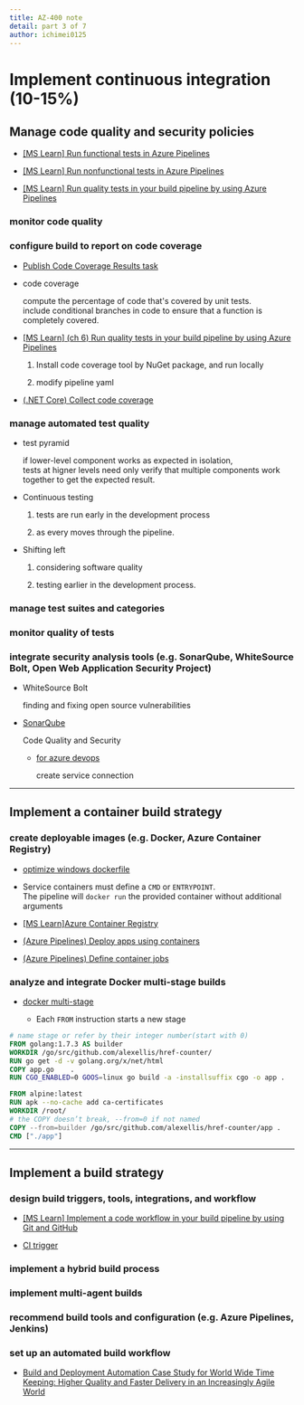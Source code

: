 ```yaml
---
title: AZ-400 note
detail: part 3 of 7
author: ichimei0125
---
```

# Implement continuous integration (10-15%)
## Manage code quality and security policies

* [[MS Learn] Run functional tests in Azure Pipelines](https://docs.microsoft.com/learn/modules/run-functional-tests-azure-pipelines/index)  

* [[MS Learn] Run nonfunctional tests in Azure Pipelines](https://docs.microsoft.com/learn/modules/run-non-functional-tests-azure-pipelines/index)  

* [[MS Learn] Run quality tests in your build pipeline by using Azure Pipelines](https://docs.microsoft.com/learn/modules/run-quality-tests-build-pipeline/index)  

### monitor code quality
### configure build to report on code coverage

* [Publish Code Coverage Results task](https://docs.microsoft.com/azure/devops/pipelines/tasks/test/publish-code-coverage-results?view=azure-devops)

* code coverage  

  compute the percentage of code that's covered by unit tests.  
include conditional branches in code to ensure that a function is completely covered.

* [[MS Learn] (ch 6) Run quality tests in your build pipeline by using Azure Pipelines](https://docs.microsoft.com/learn/modules/run-quality-tests-build-pipeline/6-perform-code-coverage)

    1. Install code coverage tool by NuGet package, and run locally

    1. modify pipeline yaml

* [(.NET Core) Collect code coverage](https://docs.microsoft.com/azure/devops/pipelines/ecosystems/dotnet-core?view=azure-devops#collect-code-coverage)

### manage automated test quality

* test pyramid  

  if lower-level component works as expected in isolation,  
tests at higner levels need only verify that multiple components work together to get the expected result.

* Continuous testing  

    1. tests are run early in the development process

    1. as every moves through the pipeline.

* Shifting left  

    1. considering software quality

    1. testing earlier in the development process.

### manage test suites and categories
### monitor quality of tests
### integrate security analysis tools (e.g. SonarQube, WhiteSource Bolt, Open Web Application Security Project)

* WhiteSource Bolt

  finding and fixing open source vulnerabilities

* [SonarQube](https://marketplace.visualstudio.com/items?itemName=SonarSource.sonarqube)

  Code Quality and Security

  * [for azure devops](https://docs.sonarqube.org/latest/analysis/scan/sonarscanner-for-azure-devops/)

    create service connection

---
## Implement a container build strategy

### create deployable images (e.g. Docker, Azure Container Registry)

* [optimize windows dockerfile](https://docs.microsoft.com/virtualization/windowscontainers/manage-docker/optimize-windows-dockerfile)

* Service containers must define a ```CMD``` or ```ENTRYPOINT```.  
The pipeline will ```docker run``` the provided container without additional arguments

* [[MS Learn]Azure Container Registry](https://docs.microsoft.com/learn/modules/build-and-store-container-images/)

* [(Azure Pipelines) Deploy apps using containers](https://docs.microsoft.com/azure/devops/pipelines/ecosystems/containers/build-image?view=azure-devops)

* [(Azure Pipelines) Define container jobs](https://docs.microsoft.com/azure/devops/pipelines/process/container-phases?view=azure-devops)

### analyze and integrate Docker multi-stage builds

* [docker multi-stage](https://docs.docker.com/develop/develop-images/multistage-build/)

  * Each ```FROM``` instruction starts a new stage

```Dockerfile
# name stage or refer by their integer number(start with 0)
FROM golang:1.7.3 AS builder 
WORKDIR /go/src/github.com/alexellis/href-counter/
RUN go get -d -v golang.org/x/net/html  
COPY app.go    .
RUN CGO_ENABLED=0 GOOS=linux go build -a -installsuffix cgo -o app .

FROM alpine:latest  
RUN apk --no-cache add ca-certificates
WORKDIR /root/
# the COPY doesn’t break, --from=0 if not named
COPY --from=builder /go/src/github.com/alexellis/href-counter/app . 
CMD ["./app"]  
```

---
## Implement a build strategy

### design build triggers, tools, integrations, and workflow

* [[MS Learn] Implement a code workflow in your build pipeline by using Git and GitHub](https://docs.microsoft.com/learn/modules/implement-code-workflow/?view=azure-devops)

* [CI trigger](https://docs.microsoft.com/azure/devops/pipelines/repos/github?view=azure-devops&tabs=yaml#trigger-a-pipeline)

### implement a hybrid build process
### implement multi-agent builds
### recommend build tools and configuration (e.g. Azure Pipelines, Jenkins)

### set up an automated build workflow

* [Build and Deployment Automation Case Study for World Wide Time Keeping: Higher Quality and Faster Delivery in an Increasingly Agile World](https://docs.microsoft.com/azure/devops/migrate/build-deployment-best-practices?toc=%2Fazure%2Fdevops%2Fpipelines%2Ftoc.json&bc=%2Fazure%2Fdevops%2Fpipelines%2Fbreadcrumb%2Ftoc.json&view=azure-devops)